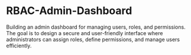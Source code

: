 # RBAC-Admin-Dashboard
 Building an admin dashboard for managing users, roles, and permissions. The goal is to design a secure and user-friendly interface where administrators can assign roles, define permissions, and manage users efficiently.
